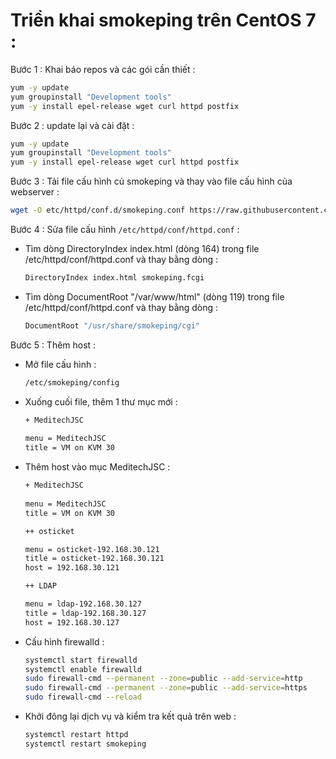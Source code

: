 # Triển khai smokeping trên CentOS 7 :

Bước 1 : Khai báo repos và các gói cần thiết :

```sh
yum -y update 
yum groupinstall "Development tools"
yum -y install epel-release wget curl httpd postfix
```

Bước 2 : update lại và cài đặt :

```sh
yum -y update 
yum groupinstall "Development tools"
yum -y install epel-release wget curl httpd postfix
```

Bước 3 : Tải file cấu hình củ smokeping và thay vào file cấu hình của webserver :

```sh
wget -O etc/httpd/conf.d/smokeping.conf https://raw.githubusercontent.com/congto/smokeping/master/docker/etc/httpd/conf.d/smokeping.conf
```

Bước 4 : Sửa file cấu hình `/etc/httpd/conf/httpd.conf` :

- Tìm dòng DirectoryIndex index.html (dòng 164) trong file /etc/httpd/conf/httpd.conf và thay bằng dòng :

	```sh
	DirectoryIndex index.html smokeping.fcgi
	```

- Tìm dòng DocumentRoot "/var/www/html" (dòng 119) trong file /etc/httpd/conf/httpd.conf và thay bằng dòng :

	```sh
	DocumentRoot "/usr/share/smokeping/cgi"
	```
	
Bước 5 : Thêm host :

- Mở file cấu hình :

	```sh
	/etc/smokeping/config
	```

- Xuống cuối file, thêm 1 thư mục mới :

	```sh
	+ MeditechJSC
	 
	menu = MeditechJSC
	title = VM on KVM 30
	```

- Thêm host vào mục MeditechJSC :

	```sh
	+ MeditechJSC
	 
	menu = MeditechJSC
	title = VM on KVM 30

	++ osticket

	menu = osticket-192.168.30.121
	title = osticket-192.168.30.121
	host = 192.168.30.121

	++ LDAP

	menu = ldap-192.168.30.127
	title = ldap-192.168.30.127
	host = 192.168.30.127
	```

- Cấu hình firewalld :

	```sh
	systemctl start firewalld
	systemctl enable firewalld
	sudo firewall-cmd --permanent --zone=public --add-service=http 
	sudo firewall-cmd --permanent --zone=public --add-service=https
	sudo firewall-cmd --reload
	```

- Khởi đông lại dịch vụ và kiểm tra kết quả trên web :

	```sh
	systemctl restart httpd
	systemctl restart smokeping
	```
